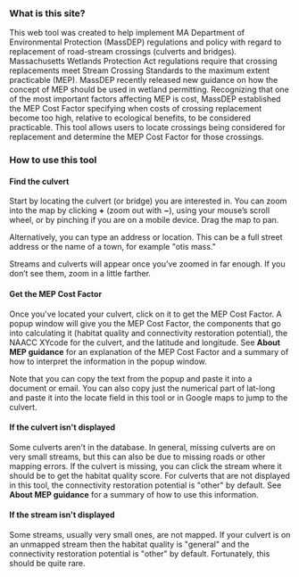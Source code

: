 ### What is this site?

This web tool was created to help implement MA Department of Environmental Protection (MassDEP) regulations and policy with regard to replacement of road-stream crossings (culverts and bridges). Massachusetts Wetlands Protection Act regulations require that crossing replacements meet Stream Crossing Standards to the maximum extent practicable (MEP). MassDEP recently released new guidance on how the concept of MEP should be used in wetland permitting. Recognizing that one of the most important factors affecting MEP is cost, MassDEP established the MEP Cost Factor specifying when costs of crossing replacement become too high, relative to ecological benefits, to be considered practicable. This tool allows users to locate crossings being considered for replacement and determine the MEP Cost Factor for those crossings.

### How to use this tool

#### Find the culvert

Start by locating the culvert (or bridge) you are interested in. You can zoom into the map by clicking **+** (zoom out with **&#x2212;**), using your mouse’s scroll wheel, or by pinching if you are on a mobile device. Drag the map to pan.

Alternatively, you can type an address or location. This can be a full street address or the name of a town, for example "otis mass."

Streams and culverts will appear once you’ve zoomed in far enough. If you don’t see them, zoom in a little farther.

#### Get the MEP Cost Factor

Once you've located your culvert, click on it to get the MEP Cost Factor. A popup window will give you the MEP Cost Factor, the components that go into calculating it (habitat quality and connectivity restoration potential), the NAACC XYcode for the culvert, and the latitude and longitude. See **About MEP guidance** for an explanation of the MEP Cost Factor and a summary of how to interpret the information in the popup window.

Note that you can copy the text from the popup and paste it into a document or email. You can also copy just the numerical part of lat-long and paste it into the locate field in this tool or in Google maps to jump to the culvert.

#### If the culvert isn't displayed

Some culverts aren't in the database. In general, missing culverts are on very small streams, but this can also be due to missing roads or other mapping errors. If the culvert is missing, you can click the stream where it should be to get the habitat quality score. For culverts that are not displayed in this tool, the connectivity restoration potential is "other" by default. See **About MEP guidance** for a summary of how to use this information.

#### If the stream isn't displayed

Some streams, usually very small ones, are not mapped. If your culvert is on an unmapped stream then the habitat quality is "general" and the connectivity restoration potential is "other" by default. Fortunately, this should be quite rare.



